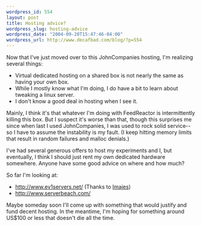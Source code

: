 ```yaml
--- 
wordpress_id: 554
layout: post
title: Hosting advice?
wordpress_slug: hosting-advice
wordpress_date: "2004-09-20T15:47:46-04:00"
wordpress_url: http://www.decafbad.com/blog/?p=554
---
```

Now that I've just moved over to this JohnCompanies hosting, I'm realizing several things:

* Virtual dedicated hosting on a shared box is not nearly the same as having your own box.
* While I mostly know what I'm doing, I do have a bit to learn about tweaking a linux server.
* I don't know a good deal in hosting when I see it.

Mainly, I think it's that whatever I'm doing with FeedReactor is intermittently killing this box.  But I suspect it's worse than that, though this surprises me since when last I used JohnCompanies, I was used to rock solid service-- so I have to assume the instability is my fault.  (I keep hitting memory limits that result in random failures and malloc denials.)

I've had several generous offers to host my experiments and I, but eventually, I think I should just rent my own dedicated hardware somewhere.  Anyone have some good advice on where and how much?

So far I'm looking at:

* <http://www.ev1servers.net/> (Thanks to [Imajes](http://imajes.info/))
* <http://www.serverbeach.com/>

Maybe someday soon I'll come up with something that would justify and fund decent hosting.  In the meantime, I'm hoping for something around US$100 or less that doesn't die all the time.
